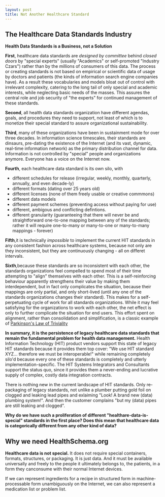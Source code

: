 ```yaml
---
layout: post
title: Not Another Healthcare Standard
---
```



The Healthcare Data Standards Industry
-----

**Health Data Standards is a Business, not a Solution**

**First**, healthcare data standards are *designed by committee* behind *closed doors* by "special experts" (usually "Academics" or self-promoted "Industry Czars") rather than by the millions of consumers of this data. The process or creating standards is not based on empirical or scientific data of usage by doctors and patients (the kinds of information search engine companies have).  As a result these vocabularies and models bloat out of control with irrelevant complexity, catering to the long tail of only special and academic interests, while neglecting basic needs of the masses. This assures the central role and job security of "the experts"  for continued management of these standards.

**Second**, all health data standards organization have different agendas, goals, and procedures they need to support, not least of which is to monetize their special standard to assure organizational sustainability.  

**Third**, many of these organizations have been in sustainment mode for over three decades.  In information science timescales, their standards are dinsaurs, pre-dating the existence of the Internet (and its vast, dynamic, real-time information network) as the primary distribution channel for data.  Information is not controlled by "special" people and organizations anymore. Everyone has a voice on the Internet now. 

**Fourth**, each healthcare data standard is its own silo, with

* different schedules for release  (irregular, weekly, monthly, quarterly, annually, and even decade-ly)
* different formats (dating over 25 years old)
* different licenses (none of them freely usable or creative commmons)
* different data models
* different payment schemes (preventing access without paying for use)
* different, ambigous and conflicting defintions.
* different granularity (guaranteeing that there will never be and straightforward one-to-one mapping between any of the standards;  rather it will require one-to-many or many-to-one or many-to-many mappings - forever)

**Fifth**,it is technically *impossible* to implement the current HIT standards in any consistent fashion across healthcare systems, because not only are they inconsistent, but they are continuously changing - all on differet intervals.

**Sixth**,because these standards are so inconsistent with each other, the standards organizations feel compelled to spend most of their time attempting to "align" themselves with each other. This is a self-reinforcing behaviour apparently strengthens their value by making them interdependent, but in fact only complicates the situation, because their mappings are only partial, and only short-lived (until any one of the standards organizations changes their standard). This makes for a self-perpetuating cycle of work for all standards organizations.  While it may feel satisfying for the organizations to work with each other, the net effect is only to further complicate the situation for end users. This effort spent on alignment, rather than consolidation and simplification, is a classic example of [Parkinson's Law of Triviality](https://en.wikipedia.org/wiki/Parkinson%27s_law_of_triviality)



**In summary, it is the persistence of legacy healthcare data standards that remain the fundamental problem for health data management.**  Health Information Technology (HIT) product vendors support this state of legacy HIT standards because it provides them top cover: "We use HIT standard XYZ... therefore we must be interoperable!" while remaining completely silo'd because every one of these standards is completely and utterly implementation-specific.  The HIT Systems Integrators and  Consultants support the status quo, since it provides them a never-ending and lucrative supply of complex, costly data integration contracts.

There is nothing new in the current landscape of HIT standards.  Only re-packaging of legacy standards, not unlike a plumber putting gold foil on clogged and leaking lead pipes and exlaiming "Look! A brand new (data) plumbing system!". And then the customer complains "but my (data) pipes are still leaking and clogged".


**Why do we have such a proliferation of different "healthare-data-is-special" standards in the first place?
Does this mean that healthcare data is categorically different from any other kind of data?**


Why we need HealthSchema.org
-----

**Healthcare data is not special.**  It does not require special containers, formats, structures, or packaging. It is just data.  And it must be available universally and freely to the people it ultimately belongs to, the patients, in a form they canconsume with their normal Internet devices.

If we can represent ingredients for a recipe in structured form in machine-processable form unambiguously on the Internet, we can also represent a medication list or problem list. 
